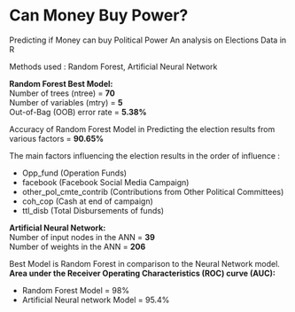 # Can Money Buy Power?
Predicting if Money can buy Political Power
An analysis on Elections Data in R

Methods used : Random Forest, Artificial Neural Network

__Random Forest Best Model:__  
Number of trees (ntree) = __70__  
Number of variables (mtry) = __5__  
Out-of-Bag (OOB) error rate = __5.38%__  

Accuracy of Random Forest Model in Predicting the election results from various factors = __90.65%__

The main factors influencing the election results in the order of influence : 
* Opp_fund (Operation Funds)
* facebook (Facebook Social Media Campaign)
* other_pol_cmte_contrib (Contributions from Other Political Committees)
* coh_cop (Cash at end of campaign)
* ttl_disb (Total Disbursements of funds)

__Artificial Neural Network:__  
Number of input nodes in the ANN = __39__  
Number of weights in the ANN =  __206__

Best Model is Random Forest in comparison to the Neural Network model.
__Area under the Receiver Operating Characteristics (ROC) curve (AUC):__ 
* Random Forest Model = 98%
* Artificial Neural network Model = 95.4%